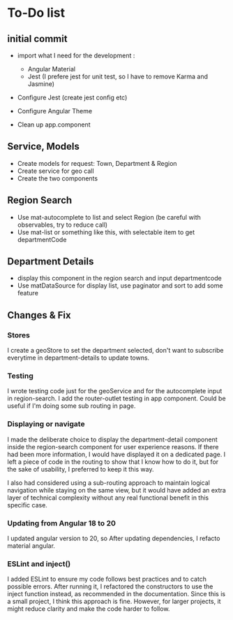 # To-Do list

## initial commit

- import what I need for the development :
  - Angular Material
  - Jest (I prefere jest for unit test, so I have to remove Karma and Jasmine)

- Configure Jest (create jest config etc)
- Configure Angular Theme
- Clean up app.component

## Service, Models

- Create models for request: Town, Department & Region
- Create service for geo call
- Create the two components

## Region Search

- Use mat-autocomplete to list and select Region (be careful with observables, try to reduce call)
- Use mat-list or something like this, with selectable item to get departmentCode

## Department Details

- display this component in the region search and input departmentcode
- Use matDataSource for display list, use paginator and sort to add some feature

## Changes & Fix

### Stores

I create a geoStore to set the department selected, don't want to subscribe everytime in department-details to update towns.

### Testing

I wrote testing code just for the geoService and for the autocomplete input in region-search. 
I add the router-outlet testing in app component. Could be useful if I'm doing some sub routing in page.


### Displaying or navigate

I made the deliberate choice to display the department-detail component inside the region-search component for user experience reasons.
If there had been more information, I would have displayed it on a dedicated page. I left a piece of code in the routing to show that I know how to do it,
but for the sake of usability, I preferred to keep it this way.

I also had considered using a sub-routing approach to maintain logical navigation while staying on the same view, but it would have added an extra
layer of technical complexity without any real functional benefit in this specific case.

### Updating from Angular 18 to 20
I updated angular version to 20, so After updating dependencies, I refacto material angular.

### ESLint and inject()

I added ESLint to ensure my code follows best practices and to catch possible errors. After running it, I refactored the constructors to use the inject function instead, as recommended in the documentation.
Since this is a small project, I think this approach is fine. However, for larger projects, it might reduce clarity and make 
the code harder to follow.
